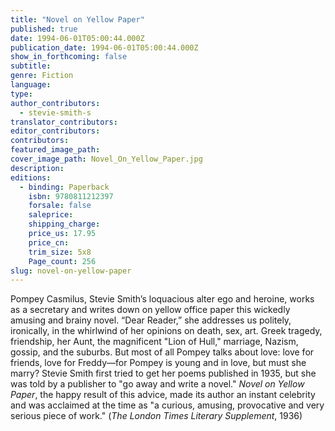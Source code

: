```yaml
---
title: "Novel on Yellow Paper"
published: true
date: 1994-06-01T05:00:44.000Z
publication_date: 1994-06-01T05:00:44.000Z
show_in_forthcoming: false
subtitle:
genre: Fiction
language:
type:
author_contributors:
  - stevie-smith-s
translator_contributors:
editor_contributors:
contributors:
featured_image_path:
cover_image_path: Novel_On_Yellow_Paper.jpg
description:
editions:
  - binding: Paperback
    isbn: 9780811212397
    forsale: false
    saleprice:
    shipping_charge:
    price_us: 17.95
    price_cn:
    trim_size: 5x8
    Page_count: 256
slug: novel-on-yellow-paper
---
```


Pompey Casmilus, Stevie Smith’s loquacious alter ego and heroine, works as a secretary and writes down on yellow office paper this wickedly amusing and brainy novel. “Dear Reader,” she addresses us politely, ironically, in the whirlwind of her opinions on death, sex, art. Greek tragedy, friendship, her Aunt, the magnificent "Lion of Hull," marriage, Nazism, gossip, and the suburbs. But most of all Pompey talks about love: love for friends, love for Freddy––for Pompey is young and in love, but must she marry? Stevie Smith first tried to get her poems published in 1935, but she was told by a publisher to "go away and write a novel." _Novel on Yellow Paper_, the happy result of this advice, made its author an instant celebrity and was acclaimed at the time as "a curious, amusing, provocative and very serious piece of work." (_The London Times Literary Supplement_, 1936)

